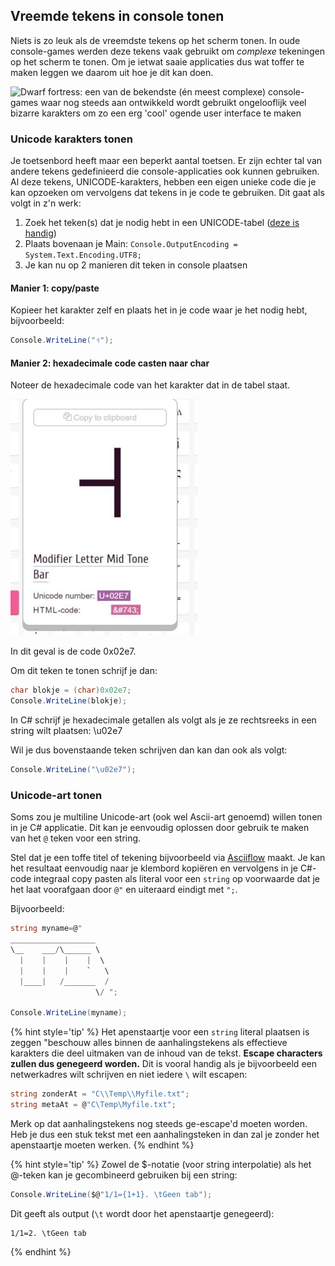 ## Vreemde tekens in console tonen

Niets is zo leuk als de vreemdste tekens op het scherm tonen. In oude console-games werden deze tekens vaak gebruikt om *complexe* tekeningen op het scherm te tonen. Om je ietwat saaie applicaties dus wat toffer te maken leggen we daarom uit hoe je dit kan doen.

<!---{width:50%} --->
![Dwarf fortress: een van de bekendste (én meest complexe) console-games waar nog steeds aan ontwikkeld wordt gebruikt ongelooflijk veel bizarre karakters om zo een erg 'cool' ogende user interface te maken](../assets/0_intro/kerosenethunder_mockup.png)

### Unicode karakters tonen

Je toetsenbord heeft maar een beperkt aantal toetsen. Er zijn echter tal van andere tekens gedefinieerd die console-applicaties ook kunnen gebruiken. Al deze tekens, UNICODE-karakters, hebben een eigen unieke code die je kan opzoeken om vervolgens dat tekens in je code te gebruiken. Dit gaat als volgt in z'n werk:

1. Zoek het teken\(s\) dat je nodig hebt in een UNICODE-tabel \([deze is handig](https://unicode-table.com/en/)\)
2. Plaats bovenaan je Main: `Console.OutputEncoding = System.Text.Encoding.UTF8;`
3. Je kan nu op 2 manieren dit teken in console plaatsen

#### Manier 1: copy/paste

Kopieer het karakter zelf en plaats het in je code waar je het nodig hebt, bijvoorbeeld:

```csharp
Console.WriteLine("˧");
```

#### Manier 2: hexadecimale code casten naar char

Noteer de hexadecimale code van het karakter dat in de tabel staat.

<!---{height:30%} --->
![Een handig teken als je een huis wilt tekenen in de console](../assets/0_intro/letter.jpg)

In dit geval is de code 0x02e7.

Om dit teken te tonen schrijf je dan:

```csharp
char blokje = (char)0x02e7;
Console.WriteLine(blokje);
```

In C\# schrijf je hexadecimale getallen als volgt als je ze rechtsreeks in een string wilt plaatsen: \u02e7

Wil je dus bovenstaande teken schrijven dan kan dan ook als volgt:

```csharp
Console.WriteLine("\u02e7");
```

### Unicode-art tonen

Soms zou je multiline Unicode-art (ook wel Ascii-art genoemd) willen tonen in je C# applicatie. Dit kan je eenvoudig oplossen door gebruik te maken van het ``@`` teken voor een string.

Stel dat je een toffe titel of tekening bijvoorbeeld via [Asciiflow](http://asciiflow.com/) maakt.
Je kan het resultaat eenvoudig naar je klembord kopiëren en vervolgens in je C#-code integraal copy pasten als literal voor een ``string`` op voorwaarde dat je het laat voorafgaan door ``@"`` en uiteraard eindigt met ``";``.

Bijvoorbeeld:

```csharp
string myname=@"
___________________   
\__    ___/\______ \  
  |    |    |    |  \ 
  |    |    |    `   \
  |____|   /_______  /
                   \/ ";

Console.WriteLine(myname);
```

{% hint style='tip' %}
Het apenstaartje voor een ``string`` literal plaatsen is zeggen "beschouw alles binnen de aanhalingstekens als effectieve karakters die deel uitmaken van de inhoud van de tekst. **Escape characters zullen dus genegeerd worden.** Dit is vooral handig als je bijvoorbeeld een netwerkadres wilt schrijven en niet iedere ``\`` wilt escapen:

```csharp
string zonderAt = "C\\Temp\\Myfile.txt";
string metaAt = @"C\Temp\Myfile.txt";
```

Merk op dat aanhalingstekens nog steeds ge-escape'd moeten worden. Heb je dus een stuk tekst met een aanhalingsteken in dan zal je zonder het apenstaartje moeten werken.
{% endhint %}

{% hint style='tip' %}
Zowel de $-notatie (voor string interpolatie) als het  @-teken kan je gecombineerd gebruiken bij een string:

```csharp
Console.WriteLine($@"1/1={1+1}. \tGeen tab");
```

Dit geeft als output (``\t`` wordt door het apenstaartje genegeerd):

<!---{line-numbers:false}--->
```text
1/1=2. \tGeen tab
```
{% endhint %}